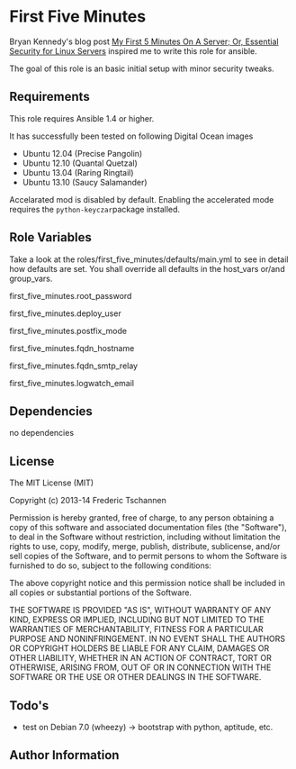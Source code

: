 First Five Minutes
========

Bryan Kennedy's blog post [My First 5 Minutes On A Server; Or, Essential Security for Linux Servers][1] inspired me to write this role for ansible.

The goal of this role is an basic initial setup with minor security tweaks.

Requirements
------------

This role requires Ansible 1.4 or higher.

It has successfully been tested on following Digital Ocean images
* Ubuntu 12.04 (Precise Pangolin)
* Ubuntu 12.10 (Quantal Quetzal)
* Ubuntu 13.04 (Raring Ringtail)
* Ubuntu 13.10 (Saucy Salamander)

Accelarated mod is disabled by default. Enabling the accelerated mode requires the `python-keyczar`package installed.


Role Variables
--------------

Take a look at the roles/first_five_minutes/defaults/main.yml to see in detail how defaults are set.
You shall override all defaults in the host_vars or/and group_vars.

first_five_minutes.root_password

first_five_minutes.deploy_user

first_five_minutes.postfix_mode

first_five_minutes.fqdn_hostname

first_five_minutes.fqdn_smtp_relay

first_five_minutes.logwatch_email


Dependencies
------------

no dependencies

License
-------
The MIT License (MIT)

Copyright (c) 2013-14 Frederic Tschannen

Permission is hereby granted, free of charge, to any person obtaining a copy of
this software and associated documentation files (the "Software"), to deal in
the Software without restriction, including without limitation the rights to
use, copy, modify, merge, publish, distribute, sublicense, and/or sell copies of
the Software, and to permit persons to whom the Software is furnished to do so,
subject to the following conditions:

The above copyright notice and this permission notice shall be included in all
copies or substantial portions of the Software.

THE SOFTWARE IS PROVIDED "AS IS", WITHOUT WARRANTY OF ANY KIND, EXPRESS OR
IMPLIED, INCLUDING BUT NOT LIMITED TO THE WARRANTIES OF MERCHANTABILITY, FITNESS
FOR A PARTICULAR PURPOSE AND NONINFRINGEMENT. IN NO EVENT SHALL THE AUTHORS OR
COPYRIGHT HOLDERS BE LIABLE FOR ANY CLAIM, DAMAGES OR OTHER LIABILITY, WHETHER
IN AN ACTION OF CONTRACT, TORT OR OTHERWISE, ARISING FROM, OUT OF OR IN
CONNECTION WITH THE SOFTWARE OR THE USE OR OTHER DEALINGS IN THE SOFTWARE.

Todo's
-----
 * test on Debian 7.0 (wheezy) -> bootstrap with python, aptitude, etc.


Author Information
------------------




  [1]: http://plusbryan.com/my-first-5-minutes-on-a-server-or-essential-security-for-linux-servers
